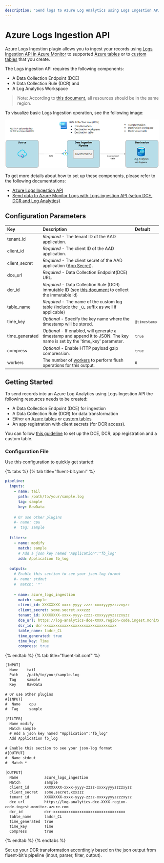 ```yaml
---
description: 'Send logs to Azure Log Analytics using Logs Ingestion API with DCE and DCR'
---
```


# Azure Logs Ingestion API

Azure Logs Ingestion plugin allows you to ingest your records using [Logs Ingestion API in Azure Monitor](https://learn.microsoft.com/en-us/azure/azure-monitor/logs/logs-ingestion-api-overview) to supported [Azure tables](https://learn.microsoft.com/en-us/azure/azure-monitor/logs/logs-ingestion-api-overview#supported-tables) or to [custom tables](https://learn.microsoft.com/en-us/azure/azure-monitor/logs/create-custom-table#create-a-custom-table) that you create.

The Logs ingestion API requires the following components:

- A Data Collection Endpoint (DCE)
- A Data Collection Rule (DCR) and
- A Log Analytics Workspace

> Note: According to [this document](https://github.com/MicrosoftDocs/azure-docs/blob/main/articles/azure-monitor/logs/logs-ingestion-api-overview.md#components), all resources should be in the same region.

To visualize basic Logs Ingestion operation, see the following image:

![](../../.gitbook/assets/azure-logs-ingestion-overview.png)

To get more details about how to set up these components, please refer to the following documentations:

- [Azure Logs Ingestion API](https://docs.microsoft.com/en-us/azure/log-analytics/)
- [Send data to Azure Monitor Logs with Logs ingestion API (setup DCE, DCR and Log Analytics)](https://learn.microsoft.com/en-us/azure/azure-monitor/logs/tutorial-logs-ingestion-portal)

## Configuration Parameters

| Key           | Description                | Default |
| :------------ | :------------------------- | :------ |
| tenant\_id    | _Required_ - The tenant ID of the AAD application. ||
| client\_id    | _Required_ - The client ID of the AAD application. ||
| client\_secret| _Required_ - The client secret of the AAD application ([App Secret](https://docs.microsoft.com/en-us/azure/active-directory/develop/howto-create-service-principal-portal#option-2-create-a-new-application-secret)). ||
| dce\_url      | _Required_ - Data Collection Endpoint(DCE) URL. ||
| dcr\_id       | _Required_ - Data Collection Rule (DCR) immutable ID (see [this document](https://learn.microsoft.com/en-us/azure/azure-monitor/logs/tutorial-logs-ingestion-portal#collect-information-from-the-dcr) to collect the immutable id) ||
| table\_name   | _Required_ - The name of the custom log table (include the `_CL` suffix as well if applicable) ||
| time\_key     | _Optional_ - Specify the key name where the timestamp will be stored. | `@timestamp` |
| time\_generated | _Optional_ - If enabled, will generate a timestamp and append it to JSON. The key name is set by the 'time_key' parameter. | `true` |
| compress      | _Optional_ - Enable HTTP payload gzip compression. | `true` |
| workers | The number of [workers](../../administration/multithreading.md#outputs) to perform flush operations for this output. | `0` |

## Getting Started

To send records into an Azure Log Analytics using Logs Ingestion API the following resources needs to be created:

- A Data Collection Endpoint (DCE) for ingestion
- A Data Collection Rule (DCR) for data transformation
- Either an [Azure tables](https://learn.microsoft.com/en-us/azure/azure-monitor/logs/logs-ingestion-api-overview#supported-tables) or [custom tables](https://learn.microsoft.com/en-us/azure/azure-monitor/logs/create-custom-table#create-a-custom-table)
- An app registration with client secrets (for DCR access).

You can follow [this guideline](https://learn.microsoft.com/en-us/azure/azure-monitor/logs/tutorial-logs-ingestion-portal) to set up the DCE, DCR, app registration and a custom table.

### Configuration File

Use this configuration to quickly get started:

{% tabs %}
{% tab title="fluent-bit.yaml" %}

```yaml
pipeline:
  inputs:
    - name: tail
      path: /path/to/your/sample.log
      tag: sample
      key: RawData      
    
    # Or use other plugins  
    #- name: cpu
    #  tag: sample

  filters:
    - name: modify
      match: sample
      # Add a json key named "Application":"fb_log"
      add: Application fb_log
      
  outputs:
    # Enable this section to see your json-log format
    #- name: stdout
    #  match: '*'
    
    - name: azure_logs_ingestion
      match: sample
      client_id: XXXXXXXX-xxxx-yyyy-zzzz-xxxxyyyyzzzzxyzz
      client_secret: some.secret.xxxzzz
      tenant_id: XXXXXXXX-xxxx-yyyy-zzzz-xxxxyyyyzzzzxyzz
      dce_url: https://log-analytics-dce-XXXX.region-code.ingest.monitor.azure.com
      dcr_id: dcr-xxxxxxxxxxxxxxxxxxxxxxxxxxxxxxxxx
      table_name: ladcr_CL
      time_generated: true
      time_key: Time
      compress: true
```

{% endtab %}
{% tab title="fluent-bit.conf" %}

```text
[INPUT]
  Name    tail
  Path    /path/to/your/sample.log
  Tag     sample
  Key     RawData

# Or use other plugins
#[INPUT]
#  Name    cpu
#  Tag     sample

[FILTER]
  Name modify
  Match sample
  # Add a json key named "Application":"fb_log"
  Add Application fb_log

# Enable this section to see your json-log format
#[OUTPUT]
#  Name stdout
#  Match *

[OUTPUT]
  Name            azure_logs_ingestion
  Match           sample
  client_id       XXXXXXXX-xxxx-yyyy-zzzz-xxxxyyyyzzzzxyzz
  client_secret   some.secret.xxxzzz
  tenant_id       XXXXXXXX-xxxx-yyyy-zzzz-xxxxyyyyzzzzxyzz
  dce_url         https://log-analytics-dce-XXXX.region-code.ingest.monitor.azure.com
  dcr_id          dcr-xxxxxxxxxxxxxxxxxxxxxxxxxxxxxxxxx
  table_name      ladcr_CL
  time_generated  true
  time_key        Time
  Compress        true
```

{% endtab %}
{% endtabs %}

Set up your DCR transformation accordingly based on the json output from fluent-bit's pipeline (input, parser, filter, output).